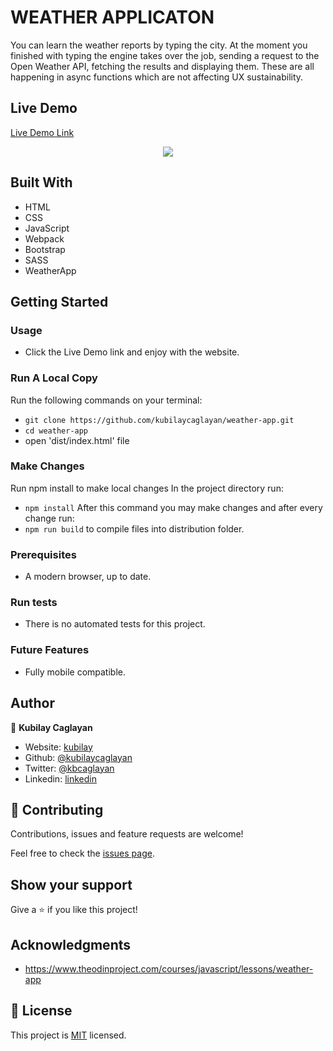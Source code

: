 # WEATHER APPLICATON

You can learn the weather reports by typing the city.
At the moment you finished with typing the engine takes over the job, sending a request to the Open Weather API, fetching the results and displaying them.
These are all happening in async functions which are not affecting UX sustainability.

## Live Demo

[Live Demo Link](https://rawcdn.githack.com/kubilaycaglayan/weather-app/7005b893d1a36b916d0adaff6976155edcf4ef15/dist/index.html)

<p align="center">
  <img src="https://user-images.githubusercontent.com/60448833/88192695-82f31580-cc45-11ea-896d-5c7ca3f0348d.gif">
</p>

## Built With

- HTML
- CSS
- JavaScript
- Webpack
- Bootstrap
- SASS
- WeatherApp

## Getting Started

### Usage

- Click the Live Demo link and enjoy with the website.

### Run A Local Copy

Run the following commands on your terminal:
- `git clone https://github.com/kubilaycaglayan/weather-app.git`
- `cd weather-app`
- open 'dist/index.html' file

### Make Changes

Run npm install to make local changes
In the project directory run:
- `npm install`
After this command you may make changes and after every change run:
- `npm run build` to compile files into distribution folder.

### Prerequisites

- A modern browser, up to date.

### Run tests

- There is no automated tests for this project.

### Future Features

- Fully mobile compatible.

## Author

👤 **Kubilay Caglayan**

- Website: [kubilay](https://kubilaycaglayan.com)
- Github: [@kubilaycaglayan](https://github.com/kubilaycaglayan)
- Twitter: [@kbcaglayan](https://twitter.com/kbcaglayan)
- Linkedin: [linkedin](https://linkedin.com/in/kubilaycaglayan)

## 🤝 Contributing

Contributions, issues and feature requests are welcome!

Feel free to check the [issues page](https://github.com/kubilaycaglayan/weather-app/issues).

## Show your support

Give a ⭐️ if you like this project!

## Acknowledgments

- https://www.theodinproject.com/courses/javascript/lessons/weather-app

## 📝 License

This project is [MIT](LICENSE) licensed.
